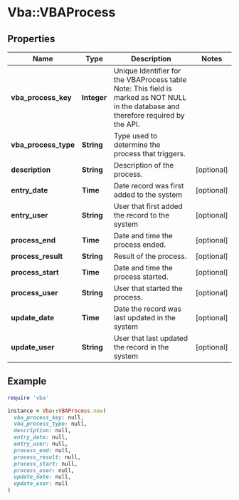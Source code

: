 # Vba::VBAProcess

## Properties

| Name | Type | Description | Notes |
| ---- | ---- | ----------- | ----- |
| **vba_process_key** | **Integer** | Unique Identifier for the VBAProcess table Note: This field is marked as NOT NULL in the database and therefore required by the API. |  |
| **vba_process_type** | **String** | Type used to determine the process that triggers. |  |
| **description** | **String** | Description of the process. | [optional] |
| **entry_date** | **Time** | Date record was first added to the system | [optional] |
| **entry_user** | **String** | User that first added the record to the system | [optional] |
| **process_end** | **Time** | Date and time the process ended. | [optional] |
| **process_result** | **String** | Result of the process. | [optional] |
| **process_start** | **Time** | Date and time the process started. | [optional] |
| **process_user** | **String** | User that started the process. | [optional] |
| **update_date** | **Time** | Date the record was last updated in the system | [optional] |
| **update_user** | **String** | User that last updated the record in the system | [optional] |

## Example

```ruby
require 'vba'

instance = Vba::VBAProcess.new(
  vba_process_key: null,
  vba_process_type: null,
  description: null,
  entry_date: null,
  entry_user: null,
  process_end: null,
  process_result: null,
  process_start: null,
  process_user: null,
  update_date: null,
  update_user: null
)
```

